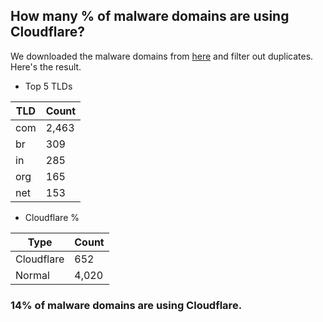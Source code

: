 ## How many % of malware domains are using Cloudflare?


We downloaded the malware domains from [here](https://urlhaus.abuse.ch) and filter out duplicates.
Here's the result.


[//]: # (start replacement)


- Top 5 TLDs

| TLD | Count |
| --- | --- |
| com | 2,463 |
| br | 309 |
| in | 285 |
| org | 165 |
| net | 153 |


- Cloudflare %

| Type | Count |
| --- | --- |
| Cloudflare | 652 |
| Normal | 4,020 |


### 14% of malware domains are using Cloudflare.